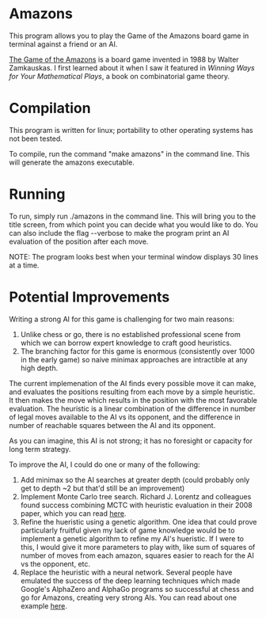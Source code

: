 # Amazons

This program allows you to play the Game of the Amazons board game in terminal against a friend or an AI.

[The Game of the Amazons](https://en.wikipedia.org/wiki/Game_of_the_Amazons) is a board game invented in 1988 by Walter Zamkauskas. I first learned about it when I saw it featured in _Winning Ways for Your Mathematical Plays_, a book on combinatorial game theory.

# Compilation

This program is written for linux; portability to other operating systems has not been tested.

To compile, run the command "make amazons" in the command line. This will generate the amazons executable.

# Running

To run, simply run ./amazons in the command line. This will bring you to the title screen, from which point you can decide what you would like to do. You can also include the flag --verbose to make the program print an AI evaluation of the position after each move.

NOTE: The program looks best when your terminal window displays 30 lines at a time.

# Potential Improvements

Writing a strong AI for this game is challenging for two main reasons:
1. Unlike chess or go, there is no established professional scene from which we can borrow expert knowledge to craft good heuristics.
2. The branching factor for this game is enormous (consistently over 1000 in the early game) so naive minimax approaches are intractible at any high depth.

The current implemenation of the AI finds every possible move it can make, and evaluates the positions resulting from each move by a simple heuristic. It then makes the move which results in the position with the most favorable evaluation. The heuristic is a linear combination of the difference in number of legal moves available to the AI vs its opponent, and the difference in number of reachable squares between the AI and its opponent.

As you can imagine, this AI is not strong; it has no foresight or capacity for long term strategy.

To improve the AI, I could do one or many of the following:
1. Add minimax so the AI searches at greater depth (could probably only get to depth ~2 but that'd still be an improvement)
2. Implement Monte Carlo tree search. Richard J. Lorentz and colleagues found success combining MCTC with heuristic evaluation in their 2008 paper, which you can read [here](https://link.springer.com/chapter/10.1007/978-3-540-87608-3_2).
3. Refine the hueristic using a genetic algorithm. One idea that could prove particularly fruitful given my lack of game knowledge would be to implement a genetic algorithm to refine my AI's hueristic. If I were to this, I would give it more parameters to play with, like sum of squares of number of moves from each amazon, squares easier to reach for the AI vs the opponent, etc.
4. Replace the heuristic with a neural network. Several people have emulated the success of the deep learning techniques which made Google's AlphaZero and AlphaGo programs so successful at chess and go for Amazons, creating very strong AIs. You can read about one example [here](https://ieeexplore.ieee.org/stamp/stamp.jsp?tp=&arnumber=8408297).
